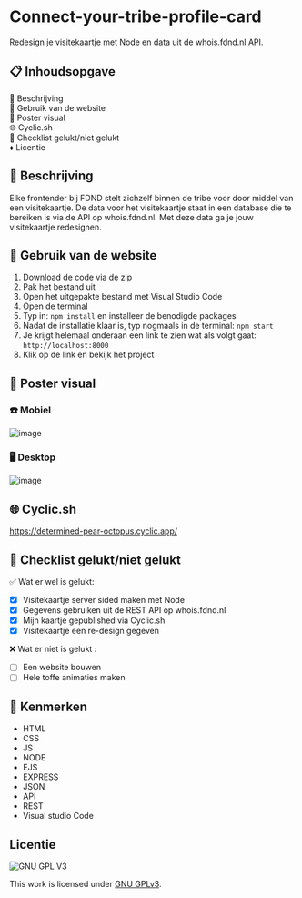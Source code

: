 # Connect-your-tribe-profile-card
Redesign je visitekaartje met Node en data uit de whois.fdnd.nl API. 

## 📋 Inhoudsopgave 
💬 Beschrijving <br>
🔖 Gebruik van de website<br>
📸 Poster visual<br>
🌐 Cyclic.sh <br>
📑 Checklist gelukt/niet gelukt <br>
♦️ Licentie

## 💬 Beschrijving
Elke frontender bij FDND stelt zichzelf binnen de tribe voor door middel van een visitekaartje. De data voor het visitekaartje staat in een database die te bereiken is via de API op whois.fdnd.nl. Met deze data ga je jouw visitekaartje redesignen. 

## 🔖 Gebruik van de website
1. Download de code via de zip
2. Pak het bestand uit
3. Open het uitgepakte bestand met Visual Studio Code
4. Open de terminal
5. Typ in: `npm install` en installeer de benodigde packages
6. Nadat de installatie klaar is, typ nogmaals in de terminal: `npm start`
7. Je krijgt helemaal onderaan een link te zien wat als volgt gaat: `http://localhost:8000`
8. Klik op de link en bekijk het project

 ## 📸 Poster visual
 ### :phone: Mobiel
![image](https://user-images.githubusercontent.com/112861033/220084738-2608edab-68f5-4ad7-a00b-260e0a72e6bb.png)

 ### 🖥️ Desktop
![image](https://user-images.githubusercontent.com/112861033/220084812-a6cf1e1f-1f0b-4301-9aa3-58163fbae892.png)

## 🌐 Cyclic.sh 
https://determined-pear-octopus.cyclic.app/

## 📑 Checklist gelukt/niet gelukt 
✅ Wat er wel is gelukt:
- [x] Visitekaartje server sided maken met Node
- [x] Gegevens gebruiken uit de REST API op whois.fdnd.nl
- [x] Mijn kaartje gepublished via Cyclic.sh
- [x] Visitekaartje een re-design gegeven

❌ Wat er niet is gelukt :
- [ ] Een website bouwen
- [ ] Hele toffe animaties maken

## :100: Kenmerken
* HTML
* CSS
* JS
* NODE 
* EJS
* EXPRESS
* JSON
* API
* REST
* Visual studio Code

## Licentie

![GNU GPL V3](https://www.gnu.org/graphics/gplv3-127x51.png)

This work is licensed under [GNU GPLv3](./LICENSE).
